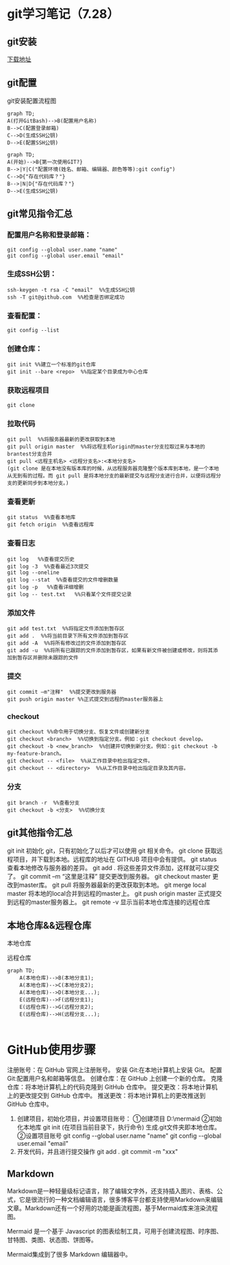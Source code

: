 # git学习笔记（7.28）
## git安装
[下载地址](http://soft.iflytek.com/front/search?key=git&pageNo=1&pageSize=10/)

## git配置

git安装配置流程图

```mermaid
graph TD;
A(打开GitBash)-->B(配置用户名称)
B-->C(配置登录邮箱)
C-->D(生成SSH公钥)
D-->E(配置SSH公钥)
```

```mermaid
graph TD;
A(开始)-->B{第一次使用GIT?}
B-->|Y|C("配置环境(姓名、邮箱、编辑器、颜色等等):git config")
C-->D{"存在代码库？"}
B-->|N|D{"存在代码库？"}
D-->E(生成SSH公钥)
```


## git常见指令汇总
### 配置用户名称和登录邮箱：
    git config --global user.name "name"
    git config --global user.email "email"
### 生成SSH公钥： 
    ssh-keygen -t rsa -C "email"  %%生成SSH公钥
    ssh -T git@github.com  %%检查是否绑定成功
### 查看配置：
    git config --list 
### 创建仓库：
    git init %%建立一个标准的git仓库
    git init --bare <repo>  %%指定某个目录成为中心仓库
### 获取远程项目
    git clone  
###  拉取代码
    git pull  %%将服务器最新的更改获取到本地
    git pull origin master  %%将远程主机origin的master分支拉取过来与本地的brantest分支合并
    git pull <远程主机名> <远程分支名>:<本地分支名>
    (git clone 是在本地没有版本库的时候，从远程服务器克隆整个版本库到本地，是一个本地从无到有的过程。而 git pull 是将本地分支的最新提交与远程分支进行合并，以便将远程分支的更新同步到本地分支。)
### 查看更新
    git status  %%查看本地库
    git fetch origin  %%查看远程库
### 查看日志
    git log   %%查看提交历史
    git log -3  %%查看最近3次提交
    git log --oneline  
    git log --stat  %%查看提交的文件增删数量
    git log -p   %%查看详细增删
    git log -- test.txt   %%只看某个文件提交记录
### 添加文件
    git add test.txt  %%将指定文件添加到暂存区
    git add .  %%将当前目录下所有文件添加到暂存区
    git add -A  %%将所有修改过的文件添加到暂存区
    git add -u  %%将所有已跟踪的文件添加到暂存区，如果有新文件被创建或修改，则将其添加到暂存区并删除未跟踪的文件
### 提交
    git commit –m"注释"  %%提交更改到服务器
    git push origin master %%正式提交到远程的master服务器上
### checkout
    git checkout %%命令用于切换分支、恢复文件或创建新分支
    git checkout <branch>  %%切换到指定分支。例如：git checkout develop。
    git checkout -b <new_branch>  %%创建并切换到新分支。例如：git checkout -b my-feature-branch。
    git checkout -- <file>  %%从工作目录中检出指定文件。
    git checkout -- <directory>  %%从工作目录中检出指定目录及其内容。
### 分支
    git branch -r  %%查看分支
    git checkout -b <分支>  %%切换分支
    

## git其他指令汇总
git init 初始化 git，只有初始化了以后才可以使用 git 相关命令。
git clone 获取远程项目，并下载到本地。远程库的地址在 GITHUB 项目中会有提供。
git status 查看本地修改与服务器的差异。
git add . 将这些差异文件添加，这样就可以提交了。
git commit –m “这里是注释” 提交更改到服务器。
git checkout master 更改到master库。
git pull 将服务器最新的更改获取到本地。
git merge local master 将本地的local合并到远程的master上。
git push origin master 正式提交到远程的master服务器上。
git remote -v  显示当前本地仓库连接的远程仓库



## 本地仓库&&远程仓库

本地仓库

远程仓库

```mermaid
graph TD;
    A(本地仓库)-->B(本地分支1);
    A(本地仓库)-->C(本地分支2);
    A(本地仓库)-->D(本地分支...);
    E(远程仓库)-->F(远程分支1);
    E(远程仓库)-->G(远程分支2);
    E(远程仓库)-->H(远程分支...);
    
```


# GitHub使用步骤

注册账号：在 GitHub 官网上注册账号。
安装 Git:在本地计算机上安装 Git。
配置 Git:配置用户名和邮箱等信息。
创建仓库：在 GitHub 上创建一个新的仓库。
克隆仓库：将本地计算机上的代码克隆到 GitHub 仓库中。
提交更改：将本地计算机上的更改提交到 GitHub 仓库中。
推送更改：将本地计算机上的更改推送到 GitHub 仓库中。

1. 创建项目，初始化项目，并设置项目账号：
	①创建项目  D:\mermaid
	②初始化本地库  git init  (在项目当前目录下，执行命令)
		生成.git文件夹即本地仓库。
	②设置项目账号
		git config --global user.name "name"
        git config --global user.email "email"
2. 开发代码，并且进行提交操作
	git add .
	git commit -m "xxx"




## Markdown
Markdown是一种轻量级标记语言，除了编辑文字外，还支持插入图片、表格、公式，它是很流行的一种文档编辑语言，很多博客平台都支持使用Markdown来编辑文章。Markdown还有一个好用的功能是画流程图，基于Mermaid库来渲染流程图。

Mermaid 是一个基于 Javascript 的图表绘制工具，可用于创建流程图、时序图、甘特图、类图、状态图、饼图等。

Mermaid集成到了很多 Markdown 编辑器中。
